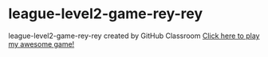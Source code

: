 # league-level2-game-rey-rey
league-level2-game-rey-rey created by GitHub Classroom
<a href="https://github.com/horndjellyfish/league-level2-game-rey-rey/blob/master/league-level2-game-rey-rey/league-level2-simon-game.jar?raw=true">Click here to play my awesome game!</a>
